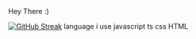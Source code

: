Hey There :)







[![GitHub Streak](https://streak-stats.demolab.com?user=RITIK-KHARYA&theme=highcontrast&hide_border=true&border_radius=5)](https://git.io/streak-stats)
language i use 
javascript ts css HTML 
